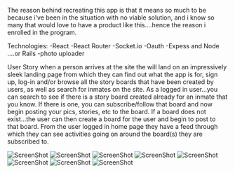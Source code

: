 The reason behind recreating this app is that it means so much to be because i've been in the situation with no viable solution, and i know so many that would love to have a product like this....hence the reason i enrolled in the program.

Technologies:
-React
-React Router
-Socket.io
-Oauth
-Expess and Node ....or Rails
-photo uploader

User Story
when a person arrives at the site the will land on an impressively sleek landing page from which they can find out what the app is for, sign up, log-in and/or browse all the story boards that have been created by users, as well as search for inmates on the site.
As a logged in user...you can search to see if there is a story board created already for an inmate that you know. If there is one, you can subscribe/follow that board and now begin posting your pics, stories, etc to the board.
If a board does not exist...the user can then create a board for the user and begin to post to that board.
From the user logged in home page they have a feed through which they can see activities going on around the board(s) they are subscribed to.


![ ScreenShot](./src/components/images/1.png?raw=true "FlickBook")
![ ScreenShot](./src/components/images/2.png?raw=true "FlickBook")
![ ScreenShot](./src/components/images/3.png?raw=true "FlickBook")
![ ScreenShot](./src/components/images/4.png?raw=true "FlickBook")
![ ScreenShot](./src/components/images/5.png?raw=true "FlickBook")
![ ScreenShot](./src/components/images/6.png?raw=true "FlickBook")
![ ScreenShot](./src/components/images/7.png?raw=true "FlickBook")
![ ScreenShot](./src/components/images/8.png?raw=true "FlickBook")
